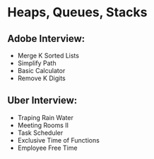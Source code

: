 # Heaps, Queues, Stacks

## Adobe Interview:

+ Merge K Sorted Lists
+ Simplify Path
+ Basic Calculator
+ Remove K Digits

## Uber Interview:

+ Traping Rain Water
+ Meeting Rooms II
+ Task Scheduler
+ Exclusive Time of Functions
+ Employee Free Time 